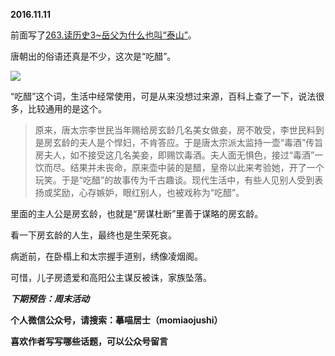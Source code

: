 
          
            
**2016.11.11**

前面写了[263.读历史3~岳父为什么也叫“泰山”](https://www.jianshu.com/p/ba80710081c5)。

唐朝出的俗语还真是不少，这次是“吃醋”。




![](//upload-images.jianshu.io/upload_images/51001-726f4a8cc94a3bfa.jpg)




“吃醋”这个词，生活中经常使用，可是从来没想过来源，百科上查了一下，说法很多，比较通用的是这个。
>原来，唐太宗李世民当年赐给房玄龄几名美女做妾，房不敢受，李世民料到是房玄龄的夫人是个悍妇，不肯答应。于是唐太宗派太监持一壶“毒酒”传旨房夫人，如不接受这几名美妾，即赐饮毒酒。夫人面无惧色，接过“毒酒”一饮而尽。结果并未丧命，原来壶中装的是醋，皇帝以此来考验她，开了一个玩笑。于是“吃醋”的故事传为千古趣谈。现代生活中，有些人见别人受到表扬或奖励，心存嫉妒，眼红别人，也被戏称为“吃醋”。



里面的主人公是房玄龄，也就是“房谋杜断”里善于谋略的房玄龄。

看一下房玄龄的人生，最终也是生荣死哀。

病逝前，在卧榻上和太宗握手道别，绣像凌烟阁。

可惜，儿子房遗爱和高阳公主谋反被诛，家族坠落。


***下期预告：周末活动***


**个人微信公众号，请搜索：摹喵居士（momiaojushi）**

**喜欢作者写写哪些话题，可以公众号留言**

          
        